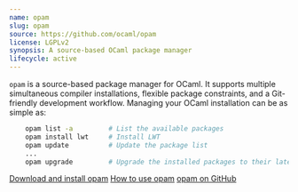 ```yaml
---
name: opam
slug: opam
source: https://github.com/ocaml/opam
license: LGPLv2
synopsis: A source-based OCaml package manager
lifecycle: active
---
```


`opam` is a source-based package manager for OCaml. It supports multiple simultaneous compiler installations, flexible package constraints, and a Git-friendly development workflow. Managing your OCaml installation can be as simple as:

```sh
    opam list -a         # List the available packages
    opam install lwt     # Install LWT
    opam update          # Update the package list
    ...
    opam upgrade         # Upgrade the installed packages to their latest version
```

<div class="not-prose">
    <a class="btn btn-primary" href="opam/2.1/install">Download and install opam</a>
    <a class="btn btn-primary" href="opam/2.1/usage">How to use opam</a>
    <a class="btn btn-secondary" href="https://github.com/ocaml/opam">opam on GitHub</a>
</div>
